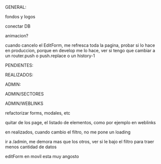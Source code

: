 GENERAL:

fondos y logos

conectar DB

animacion?

cuando cancelo el EditForm, me refresca toda la pagina, probar si lo hace en produccion, porque en develop me lo hace, ver si tengo que cambiar a un router.push o push.replace o un history-1

PENDIENTES:

REALIZADOS:

ADMIN:

ADMIN/SECTORES

ADMIN/WEBLINKS

refactorizar forms, modales, etc

quitar de los page, el listado de elementos, como por ejemplo en weblinks

en realizados, cuando cambio el filtro, no me pone un loading

ir a /admin, me demora mas que los otros, ver si le bajo el filtro para traer menos cantidad de datos

editForm en movil esta muy angosto
